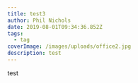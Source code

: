 ```yaml
---
title: test3
author: Phil Nichols
date: 2019-08-01T09:34:36.852Z
tags:
  - tag
coverImage: /images/uploads/office2.jpg
description: test
---
```

test
